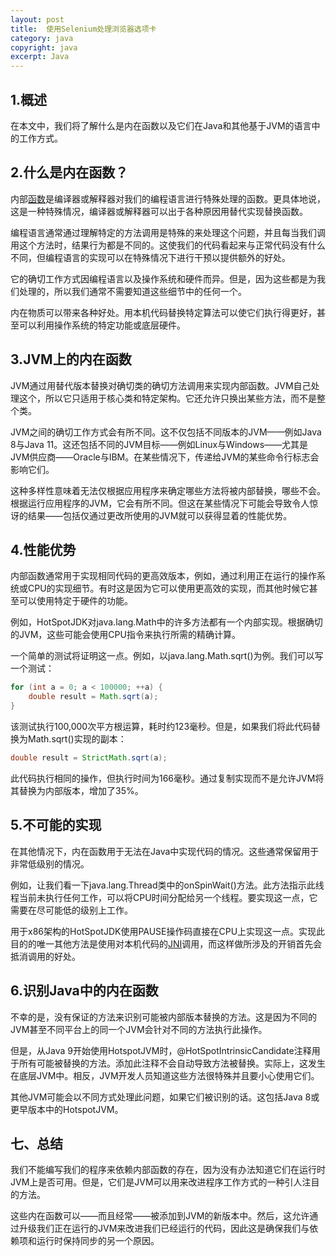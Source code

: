 ```yaml
---
layout: post
title:  使用Selenium处理浏览器选项卡
category: java
copyright: java
excerpt: Java
---
```


## 1.概述

在本文中，我们将了解什么是内在函数以及它们在Java和其他基于JVM的语言中的工作方式。

## 2.什么是内在函数？

内部[函数](https://en.wikipedia.org/wiki/Intrinsic_function)是编译器或解释器对我们的编程语言进行特殊处理的函数。更具体地说，这是一种特殊情况，编译器或解释器可以出于各种原因用替代实现替换函数。

编程语言通常通过理解特定的方法调用是特殊的来处理这个问题，并且每当我们调用这个方法时，结果行为都是不同的。这使我们的代码看起来与正常代码没有什么不同，但编程语言的实现可以在特殊情况下进行干预以提供额外的好处。

它的确切工作方式因编程语言以及操作系统和硬件而异。但是，因为这些都是为我们处理的，所以我们通常不需要知道这些细节中的任何一个。

内在物质可以带来各种好处。用本机代码替换特定算法可以使它们执行得更好，甚至可以利用操作系统的特定功能或底层硬件。

## 3.JVM上的内在函数

JVM通过用替代版本替换对确切类的确切方法调用来实现内部函数。JVM自己处理这个，所以它只适用于核心类和特定架构。它还允许只换出某些方法，而不是整个类。

JVM之间的确切工作方式会有所不同。这不仅包括不同版本的JVM——例如Java 8与Java 11。这还包括不同的JVM目标——例如Linux与Windows——尤其是JVM供应商——Oracle与IBM。在某些情况下，传递给JVM的某些命令行标志会影响它们。

这种多样性意味着无法仅根据应用程序来确定哪些方法将被内部替换，哪些不会。根据运行应用程序的JVM，它会有所不同。但这在某些情况下可能会导致令人惊讶的结果——包括仅通过更改所使用的JVM就可以获得显着的性能优势。

## 4.性能优势

内部函数通常用于实现相同代码的更高效版本，例如，通过利用正在运行的操作系统或CPU的实现细节。有时这是因为它可以使用更高效的实现，而其他时候它甚至可以使用特定于硬件的功能。

例如，HotSpotJDK对java.lang.Math中的许多方法都有一个内部实现。根据确切的JVM，这些可能会使用CPU指令来执行所需的精确计算。

一个简单的测试将证明这一点。例如，以java.lang.Math.sqrt()为例。我们可以写一个测试：

```java
for (int a = 0; a < 100000; ++a) {
    double result = Math.sqrt(a);
}

```

该测试执行100,000次平方根运算，耗时约123毫秒。但是，如果我们将此代码替换为Math.sqrt()实现的副本：

```java
double result = StrictMath.sqrt(a);
```

此代码执行相同的操作，但执行时间为166毫秒。通过复制实现而不是允许JVM将其替换为内部版本，增加了35%。

## 5.不可能的实现

在其他情况下，内在函数用于无法在Java中实现代码的情况。这些通常保留用于非常低级别的情况。

例如，让我们看一下java.lang.Thread类中的onSpinWait()方法。此方法指示此线程当前未执行任何工作，可以将CPU时间分配给另一个线程。要实现这一点，它需要在尽可能低的级别上工作。

用于x86架构的HotSpotJDK使用PAUSE操作码直接在CPU上实现这一点。实现此目的的唯一其他方法是使用对本机代码的[JNI](https://www.baeldung.com/jni)调用，而这样做所涉及的开销首先会抵消调用的好处。

## 6.识别Java中的内在函数

不幸的是，没有保证的方法来识别可能被内部版本替换的方法。这是因为不同的JVM甚至不同平台上的同一个JVM会针对不同的方法执行此操作。

但是，从Java 9开始使用HotspotJVM时，@HotSpotIntrinsicCandidate注释用于所有可能被替换的方法。添加此注释不会自动导致方法被替换。实际上，这发生在底层JVM中。相反，JVM开发人员知道这些方法很特殊并且要小心使用它们。

其他JVM可能会以不同方式处理此问题，如果它们被识别的话。这包括Java 8或更早版本中的HotspotJVM。

## 七、总结

我们不能编写我们的程序来依赖内部函数的存在，因为没有办法知道它们在运行时JVM上是否可用。但是，它们是JVM可以用来改进程序工作方式的一种引人注目的方法。

这些内在函数可以——而且经常——被添加到JVM的新版本中。然后，这允许通过升级我们正在运行的JVM来改进我们已经运行的代码，因此这是确保我们与依赖项和运行时保持同步的另一个原因。
